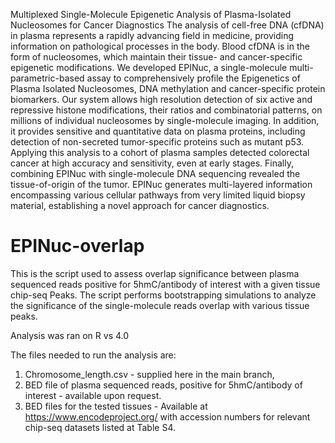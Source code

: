 Multiplexed Single-Molecule Epigenetic Analysis of Plasma-Isolated Nucleosomes for Cancer Diagnostics
The analysis of cell-free DNA (cfDNA) in plasma represents a rapidly advancing field in medicine, providing information on pathological processes in the body. 
Blood cfDNA is in the form of nucleosomes, which maintain their tissue- and cancer-specific epigenetic modifications. 
We developed EPINuc, a single-molecule multi-parametric-based assay to comprehensively profile the Epigenetics of Plasma Isolated Nucleosomes, 
DNA methylation and cancer-specific protein biomarkers. Our system allows high resolution detection of six active and repressive histone modifications, 
their ratios and combinatorial patterns, on millions of individual nucleosomes by single-molecule imaging. 
In addition, it provides sensitive and quantitative data on plasma proteins, including detection of non-secreted tumor-specific proteins such as mutant p53. 
Applying this analysis to a cohort of plasma samples detected colorectal cancer at high accuracy and sensitivity, even at early stages. 
Finally, combining EPINuc with single-molecule DNA sequencing revealed the tissue-of-origin of the tumor. 
EPINuc generates multi-layered information encompassing various cellular pathways from very limited liquid biopsy material, establishing a novel approach for cancer diagnostics.

# EPINuc-overlap

This is the script used to assess overlap significance between plasma sequenced reads positive for 5hmC/antibody of interest with a given tissue chip-seq Peaks. 
The script performs bootstrapping simulations to analyze the significance of the single-molecule reads overlap with various tissue peaks.

Analysis was ran on R vs 4.0

The files needed to run the analysis are:
1. Chromosome_length.csv - supplied here in the main branch,
2. BED file of plasma sequenced reads, positive for 5hmC/antibody of interest - available upon request.
3. BED files for the tested tissues - Available at https://www.encodeproject.org/ with accession numbers for relevant chip-seq datasets listed at Table S4.

